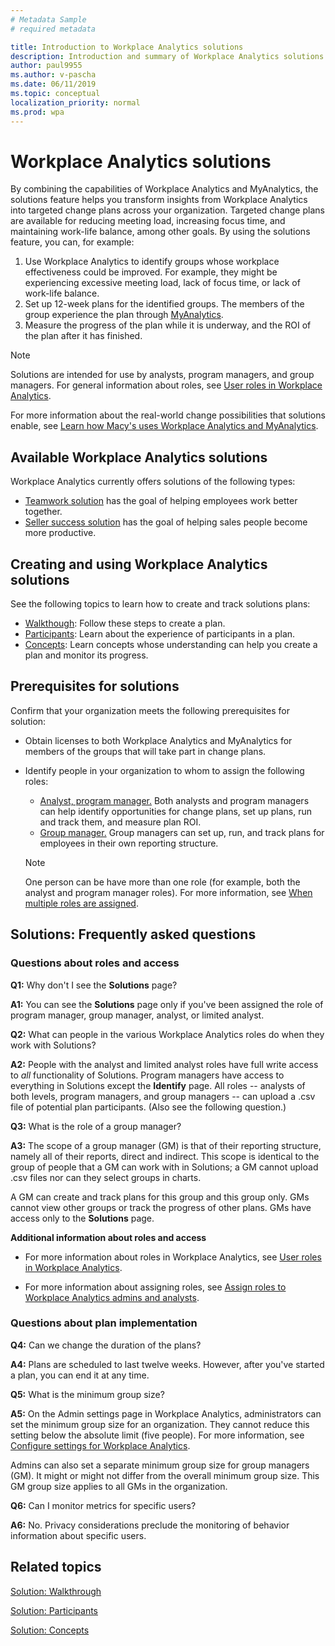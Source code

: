 ```yaml
---
# Metadata Sample
# required metadata

title: Introduction to Workplace Analytics solutions
description: Introduction and summary of Workplace Analytics solutions
author: paul9955
ms.author: v-pascha
ms.date: 06/11/2019
ms.topic: conceptual
localization_priority: normal 
ms.prod: wpa
---
```


# Workplace Analytics solutions

By combining the capabilities of Workplace Analytics and MyAnalytics, the solutions feature helps you transform insights from Workplace Analytics into targeted change plans across your organization. Targeted change plans are available for reducing meeting load, increasing focus time, and maintaining work-life balance, among other goals. By using the solutions feature, you can, for example:  

1.	Use Workplace Analytics to identify groups whose workplace effectiveness could be improved. For example, they might be experiencing excessive meeting load, lack of focus time, or lack of work-life balance.
2.	Set up 12-week plans for the identified groups. The members of the group experience the plan through [MyAnalytics](../myanalytics/mya-landing-page.md).
3.	Measure the progress of the plan while it is underway, and the ROI of the plan after it has finished. 
 
   > [!Note] 
   > Solutions are intended for use by analysts, program managers, and group managers. For general information about roles, see [User roles in Workplace Analytics](../use/user-roles.md). 

For more information about the real-world change possibilities that solutions enable, see [Learn how Macy's uses Workplace Analytics and MyAnalytics](https://www.youtube.com/watch?v=eZeTkK65RQM). <!-- and [[Helen's video]]. -->

<!-- REMOVING VIDEO FOR NOW. IT'S FULL OR "PROGRAMS" AND OTHER OUT-OF DATE TERMINOLOGY AND CONCEPTS. ### Video: Solution overview
<iframe width="640" height="564" src="https://player.vimeo.com/video/287139611" frameborder="0" allowFullScreen mozallowfullscreen webkitAllowFullScreen></iframe>
-->

## Available Workplace Analytics solutions

Workplace Analytics currently offers solutions of the following types:

 * [Teamwork solution](teamwork-solution.md) has the goal of helping employees work better together. 
 * [Seller success solution](seller-success.md) has the goal of helping sales people become more productive. 

## Creating and using Workplace Analytics solutions

See the following topics to learn how to create and track solutions plans:

 * [Walkthough](solutionsv2-task.md): Follow these steps to create a plan.
 * [Participants](solutionsv2-participants.md): Learn about the experience of participants in a plan.
 * [Concepts](solutionsv2-conceptual.md): Learn concepts whose understanding can help you create a plan and monitor its progress. 

## Prerequisites for solutions

Confirm that your organization meets the following prerequisites for solution:

* Obtain licenses to both Workplace Analytics and MyAnalytics for members of the groups that will take part in change plans.
* Identify people in your organization to whom to assign the following roles: 
   * <u>Analyst, program manager.</u> Both analysts and program managers can help identify opportunities for change plans, set up plans, run and track them, and measure plan ROI.  
   * <u>Group manager.</u> Group managers can set up, run, and track plans for employees in their own reporting structure. 

   > [!Note]
   > One person can be have more than one role (for example, both the analyst and program manager roles). For more information, see [When multiple roles are assigned](../use/user-roles.md#when-multiple-roles-are-assigned). 

<!-- REMOVING PLAYBOOK FOR NOW. IT'S FULL OR "PROGRAM" AND "HABITS" AND PROCEDURES THAT DO NOT REFLECT THE NEW SIMPLER MODEL. 

## Workplace Analytics solution for teamwork playbook

The [solution for teamwork playbook](wpa-teamwork-solution-playbook.pdf) provides tips on how to best use Workplace Analytics Teamwork solution to achieve maximum benefit for your organization:

[![solution for teamwork playbook](../images/wpa/tutorials/solns-playbook-title.png)](wpa-teamwork-solution-playbook.pdf)

-->

## Solutions: Frequently asked questions

### Questions about roles and access

**Q1:** Why don't I see the **Solutions** page?

**A1:** You can see the **Solutions** page only if you've been assigned the role of program manager, group manager, analyst, or limited  analyst.

**Q2:** What can people in the various Workplace Analytics roles do when they work with Solutions?

**A2:** People with the analyst and limited analyst roles have full write access to _all_ functionality of Solutions. Program managers have access to everything in Solutions except the **Identify** page. All roles -- analysts of both levels, program managers, and group managers -- can upload a .csv file of potential plan participants. (Also see the following question.) 

**Q3:** What is the role of a group manager?

**A3:** The scope of a group manager (GM) is that of their reporting structure, namely all of their reports, direct and indirect. This scope is identical to the group of people that a GM can work with in Solutions; a GM cannot upload .csv files nor can they select groups in charts.

A GM can create and track plans for this group and this group only. GMs cannot view other groups or track the progress of other plans. GMs have access only to the **Solutions** page.  

**Additional information about roles and access**

* For more information about roles in Workplace Analytics, see [User roles in Workplace Analytics](../use/user-roles.md). 

* For more information about assigning roles, see [Assign roles to Workplace Analytics admins and analysts](../setup/set-up-workplace-analytics.md#setup-steps).

### Questions about plan implementation

**Q4:** Can we change the duration of the plans?

**A4:** Plans are scheduled to last twelve weeks. However, after you've started a plan, you can end it at any time.

**Q5:** What is the minimum group size?

**A5:** On the Admin settings page in Workplace Analytics, administrators can set the minimum group size for an organization. They cannot reduce this setting below the absolute limit (five people). For more information, see [Configure settings for Workplace Analytics](../use/settings.md).

Admins can also set a separate minimum group size for group managers (GM). It might or might not differ from the overall minimum group size. This GM group size applies to all GMs in the organization. 

**Q6:** Can I monitor metrics for specific users?

**A6:** No. Privacy considerations preclude the monitoring of behavior information about specific users.


## Related topics

[Solution: Walkthrough](solutionsv2-task.md)

[Solution: Participants](solutionsv2-participants.md)  

[Solution: Concepts](solutionsv2-conceptual.md) 

